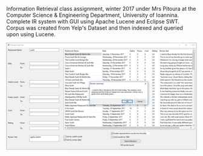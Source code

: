 Information Retrieval class assignment, winter 2017 under Mrs Pitoura at the Computer Science & Engineering Department,
University of Ioannina.
Complete IR system with GUI using Apache Lucene and Eclipse SWT.
Corpus was created from Yelp's Dataset and then indexed and queried upon using Lucene.

![Screenshot](https://raw.githubusercontent.com/TheSlashEffect/Yelp-Lucene_InformationRetrieval/master/ApplicationScreenshots/reviewSearcherResults.PNG)
